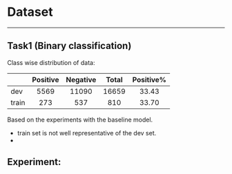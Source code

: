 # Dataset
---------

## Task1 (Binary classification)

Class wise distribution of data:

|       | Positive  | Negative  | Total | Positive% |
|-------|:---------:|:---------:|:-----:|:---------:|
| dev   | 5569      | 11090     | 16659 |  33.43    | 
| train | 273       | 537       | 810   |  33.70    |


Based on the experiments with the baseline model.
- train set is not well representative of the dev set.
- 


Experiment:
-----------
